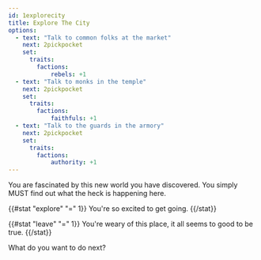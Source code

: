 ```yaml
---
id: 1explorecity
title: Explore The City
options:
  - text: "Talk to common folks at the market"
    next: 2pickpocket
    set:
      traits:
        factions: 
            rebels: +1
  - text: "Talk to monks in the temple"
    next: 2pickpocket
    set:
      traits:
        factions: 
            faithfuls: +1
  - text: "Talk to the guards in the armory"
    next: 2pickpocket
    set:
      traits:
        factions: 
            authority: +1
---
```


You are fascinated by this new world you have discovered. You simply MUST find out what the heck is happening here.

{{#stat "explore" "=" 1}}
You're so excited to get going.
{{/stat}}

{{#stat "leave" "=" 1}}
You're weary of this place, it all seems to good to be true.
{{/stat}}

What do you want to do next?
